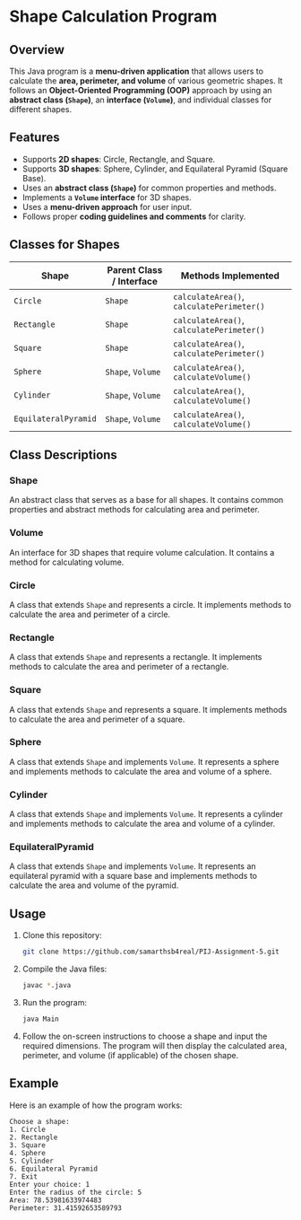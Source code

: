 # Shape Calculation Program

## Overview
This Java program is a **menu-driven application** that allows users to calculate the **area, perimeter, and volume** of various geometric shapes. It follows an **Object-Oriented Programming (OOP)** approach by using an **abstract class (`Shape`)**, an **interface (`Volume`)**, and individual classes for different shapes.

## Features
- Supports **2D shapes**: Circle, Rectangle, and Square.
- Supports **3D shapes**: Sphere, Cylinder, and Equilateral Pyramid (Square Base).
- Uses an **abstract class (`Shape`)** for common properties and methods.
- Implements a **`Volume` interface** for 3D shapes.
- Uses a **menu-driven approach** for user input.
- Follows proper **coding guidelines and comments** for clarity.

## Classes for Shapes
| Shape                 | Parent Class / Interface | Methods Implemented |
|----------------------|------------------------|--------------------|
| `Circle`            | `Shape`                | `calculateArea()`, `calculatePerimeter()` |
| `Rectangle`         | `Shape`                | `calculateArea()`, `calculatePerimeter()` |
| `Square`            | `Shape`                | `calculateArea()`, `calculatePerimeter()` |
| `Sphere`            | `Shape`, `Volume`      | `calculateArea()`, `calculateVolume()` |
| `Cylinder`          | `Shape`, `Volume`      | `calculateArea()`, `calculateVolume()` |
| `EquilateralPyramid` | `Shape`, `Volume`      | `calculateArea()`, `calculateVolume()` |

## Class Descriptions

### Shape
An abstract class that serves as a base for all shapes. It contains common properties and abstract methods for calculating area and perimeter.

### Volume
An interface for 3D shapes that require volume calculation. It contains a method for calculating volume.

### Circle
A class that extends `Shape` and represents a circle. It implements methods to calculate the area and perimeter of a circle.

### Rectangle
A class that extends `Shape` and represents a rectangle. It implements methods to calculate the area and perimeter of a rectangle.

### Square
A class that extends `Shape` and represents a square. It implements methods to calculate the area and perimeter of a square.

### Sphere
A class that extends `Shape` and implements `Volume`. It represents a sphere and implements methods to calculate the area and volume of a sphere.

### Cylinder
A class that extends `Shape` and implements `Volume`. It represents a cylinder and implements methods to calculate the area and volume of a cylinder.

### EquilateralPyramid
A class that extends `Shape` and implements `Volume`. It represents an equilateral pyramid with a square base and implements methods to calculate the area and volume of the pyramid.

## Usage
1. Clone this repository:
   ```sh
   git clone https://github.com/samarthsb4real/PIJ-Assignment-5.git 
   ```

2. Compile the Java files:
   ```sh
   javac *.java
   ```

3. Run the program:
   ```sh
   java Main
   ```

4. Follow the on-screen instructions to choose a shape and input the required dimensions. The program will then display the calculated area, perimeter, and volume (if applicable) of the chosen shape.

## Example
Here is an example of how the program works:

```
Choose a shape:
1. Circle
2. Rectangle
3. Square
4. Sphere
5. Cylinder
6. Equilateral Pyramid
7. Exit
Enter your choice: 1
Enter the radius of the circle: 5
Area: 78.53981633974483
Perimeter: 31.41592653589793
```
